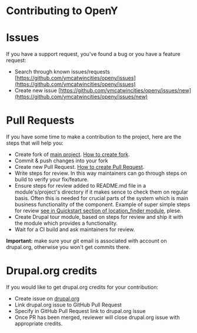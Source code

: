 Contributing to OpenY
=====

# Issues
If you have a support request, you've found a bug or you have a feature request:
- Search through known issues/requests [https://github.com/ymcatwincities/openy/issues](https://github.com/ymcatwincities/openy/issues)
- Create new issue [https://github.com/ymcatwincities/openy/issues/new](https://github.com/ymcatwincities/openy/issues/new)

# Pull Requests
If you have some time to make a contribution to the project, here are the steps that will help you:
- Create fork of [main project](https://github.com/ymcatwincities/openy). [How to create fork](https://help.github.com/articles/fork-a-repo/).
- Commit & push changes into your fork
- Create new Pull Request. [How to create Pull Request](https://help.github.com/articles/creating-a-pull-request/).
- Write steps for review. In this way maintainers can go through steps on build to verify your fix/feature.
- Ensure steps for review added to README.md file in a module's/project's directory if it makes sence to check them on regular basis. Often this is needed for crucial parts of the system which is main business functionality of the component. Example of super simple steps for review [see in Quickstart section of location_finder module](https://github.com/ymcatwincities/openy/blob/8.x-1.x/modules/custom/location_finder/README.md#quickstart), plese.
- Create Drupal tour module, based on steps for review and ship it with the module which provides a functionality.
- Wait for a CI build and ask maintainers for review.


**Important:** make sure your git email is associated with account on drupal.org, otherwise you won't get commits there.

# Drupal.org credits
If you would like to get drupal.org credits for your contribution:
- Create issue on [drupal.org](https://www.drupal.org/project/issues/openy?categories=All)
- Link drupal.org issue to GitHub Pull Request
- Specify in GitHub Pull Request link to drupal.org issue
- Once PR has been merged, reviewer will close drupal.org issue with appropriate credits.
